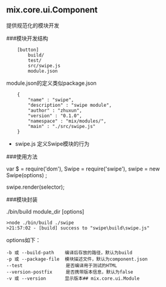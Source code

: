 ## mix.core.ui.Component

提供规范化的模块开发

###模块开发结构

		[button]
			build/
			test/
			src/swipe.js
			module.json

module.json的定义类似package.json

		{
		    "name" : "swipe",
		    "description" : "swipe module",
		    "author" : "zhuxun",
		    "version" : "0.1.0",
		    "namespace" : "mix/modules/",
		    "main" : "./src/swipe.js"
		}

* swipe.js 定义Swipe模块的行为

###使用方法

var $ = require('dom'),
	Swipe = require('swipe'),
	swipe = new Swipe(options)
	;

swipe.render(selector);

###模块封装

./bin/build module_dir [options]

    >node ./bin/build ./swipe
    >21:57:02 - [build] success to "swipe\build\swipe.js"

options如下：

    -b 或 --build-path    编译后存放的路径，默认为build
    -p 或 --package-file  模块描述文件，默认为component.json
    --test				  是否编译用于测试的HTML
    --version-postfix     是否携带版本信息，默认为false
    -v 或 --version       显示版本## mix.core.ui.Module